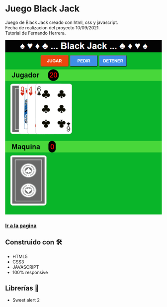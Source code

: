 # Juego Black Jack
Juego de Black Jack creado con html, css y javascript.<br>
Fecha de realizacion del proyecto 10/09/2021.<br>
Tutorial de Fernando Herrera.


![](https://github.com/zacelo/black_Jack/raw/main/assets/img/captura.png)

### [Ir a la pagina](https://zacelojuego.netlify.app// "Ir a la pagina")

## Construido con 🛠️

- HTML5
- CSS3
- JAVASCRIPT
- 100% responsive

## Librerías 📖

- Sweet alert 2
